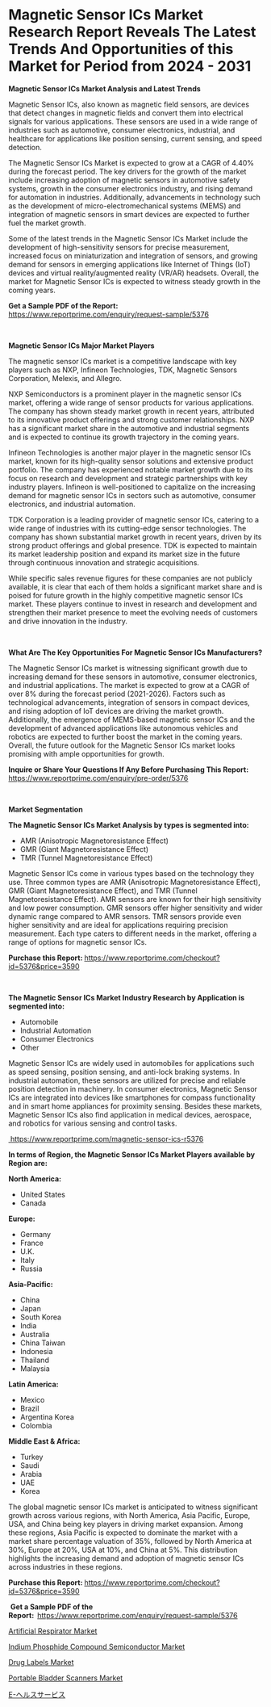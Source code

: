 <p><h1>Magnetic Sensor ICs Market Research Report Reveals The Latest Trends And Opportunities of this Market for Period from 2024 - 2031</h1></p><p><strong>Magnetic Sensor ICs Market Analysis and Latest Trends</strong></p>
<p><p>Magnetic Sensor ICs, also known as magnetic field sensors, are devices that detect changes in magnetic fields and convert them into electrical signals for various applications. These sensors are used in a wide range of industries such as automotive, consumer electronics, industrial, and healthcare for applications like position sensing, current sensing, and speed detection.</p><p>The Magnetic Sensor ICs Market is expected to grow at a CAGR of 4.40% during the forecast period. The key drivers for the growth of the market include increasing adoption of magnetic sensors in automotive safety systems, growth in the consumer electronics industry, and rising demand for automation in industries. Additionally, advancements in technology such as the development of micro-electromechanical systems (MEMS) and integration of magnetic sensors in smart devices are expected to further fuel the market growth.</p><p>Some of the latest trends in the Magnetic Sensor ICs Market include the development of high-sensitivity sensors for precise measurement, increased focus on miniaturization and integration of sensors, and growing demand for sensors in emerging applications like Internet of Things (IoT) devices and virtual reality/augmented reality (VR/AR) headsets. Overall, the market for Magnetic Sensor ICs is expected to witness steady growth in the coming years.</p></p>
<p><strong>Get a Sample PDF of the Report:&nbsp;</strong> <a href="https://www.reportprime.com/enquiry/request-sample/5376">https://www.reportprime.com/enquiry/request-sample/5376</a></p>
<p>&nbsp;</p>
<p><strong>Magnetic Sensor ICs Major Market Players</strong></p>
<p><p>The magnetic sensor ICs market is a competitive landscape with key players such as NXP, Infineon Technologies, TDK, Magnetic Sensors Corporation, Melexis, and Allegro.</p><p>NXP Semiconductors is a prominent player in the magnetic sensor ICs market, offering a wide range of sensor products for various applications. The company has shown steady market growth in recent years, attributed to its innovative product offerings and strong customer relationships. NXP has a significant market share in the automotive and industrial segments and is expected to continue its growth trajectory in the coming years.</p><p>Infineon Technologies is another major player in the magnetic sensor ICs market, known for its high-quality sensor solutions and extensive product portfolio. The company has experienced notable market growth due to its focus on research and development and strategic partnerships with key industry players. Infineon is well-positioned to capitalize on the increasing demand for magnetic sensor ICs in sectors such as automotive, consumer electronics, and industrial automation.</p><p>TDK Corporation is a leading provider of magnetic sensor ICs, catering to a wide range of industries with its cutting-edge sensor technologies. The company has shown substantial market growth in recent years, driven by its strong product offerings and global presence. TDK is expected to maintain its market leadership position and expand its market size in the future through continuous innovation and strategic acquisitions.</p><p>While specific sales revenue figures for these companies are not publicly available, it is clear that each of them holds a significant market share and is poised for future growth in the highly competitive magnetic sensor ICs market. These players continue to invest in research and development and strengthen their market presence to meet the evolving needs of customers and drive innovation in the industry.</p></p>
<p>&nbsp;</p>
<p><strong>What Are The Key Opportunities For Magnetic Sensor ICs Manufacturers?</strong></p>
<p><p>The Magnetic Sensor ICs market is witnessing significant growth due to increasing demand for these sensors in automotive, consumer electronics, and industrial applications. The market is expected to grow at a CAGR of over 8% during the forecast period (2021-2026). Factors such as technological advancements, integration of sensors in compact devices, and rising adoption of IoT devices are driving the market growth. Additionally, the emergence of MEMS-based magnetic sensor ICs and the development of advanced applications like autonomous vehicles and robotics are expected to further boost the market in the coming years. Overall, the future outlook for the Magnetic Sensor ICs market looks promising with ample opportunities for growth.</p></p>
<p><strong>Inquire or Share Your Questions If Any Before Purchasing This Report:</strong> <a href="https://www.reportprime.com/enquiry/pre-order/5376">https://www.reportprime.com/enquiry/pre-order/5376</a></p>
<p>&nbsp;</p>
<p><strong>Market Segmentation</strong></p>
<p><strong>The Magnetic Sensor ICs Market Analysis by types is segmented into:</strong></p>
<p><ul><li>AMR (Anisotropic Magnetoresistance Effect)</li><li>GMR (Giant Magnetoresistance Effect)</li><li>TMR (Tunnel Magnetoresistance Effect)</li></ul></p>
<p><p>Magnetic Sensor ICs come in various types based on the technology they use. Three common types are AMR (Anisotropic Magnetoresistance Effect), GMR (Giant Magnetoresistance Effect), and TMR (Tunnel Magnetoresistance Effect). AMR sensors are known for their high sensitivity and low power consumption. GMR sensors offer higher sensitivity and wider dynamic range compared to AMR sensors. TMR sensors provide even higher sensitivity and are ideal for applications requiring precision measurement. Each type caters to different needs in the market, offering a range of options for magnetic sensor ICs.</p></p>
<p><strong>Purchase this Report:&nbsp;</strong><a href="https://www.reportprime.com/checkout?id=5376&price=3590">https://www.reportprime.com/checkout?id=5376&price=3590</a></p>
<p>&nbsp;</p>
<p><strong>The Magnetic Sensor ICs Market Industry Research by Application is segmented into:</strong></p>
<p><ul><li>Automobile</li><li>Industrial Automation</li><li>Consumer Electronics</li><li>Other</li></ul></p>
<p><p>Magnetic Sensor ICs are widely used in automobiles for applications such as speed sensing, position sensing, and anti-lock braking systems. In industrial automation, these sensors are utilized for precise and reliable position detection in machinery. In consumer electronics, Magnetic Sensor ICs are integrated into devices like smartphones for compass functionality and in smart home appliances for proximity sensing. Besides these markets, Magnetic Sensor ICs also find application in medical devices, aerospace, and robotics for various sensing and control tasks.</p></p>
<p><a href="https://www.reportprime.com/magnetic-sensor-ics-r5376">&nbsp;https://www.reportprime.com/magnetic-sensor-ics-r5376</a></p>
<p><strong>In terms of Region, the Magnetic Sensor ICs Market Players available by Region are:</strong></p>
<p>
    <p> <strong> North America: </strong>
        <ul>
            <li>United States</li>
            <li>Canada</li>
        </ul>
        </p> 
    <p> <strong> Europe: </strong>
        <ul>
            <li>Germany</li>
            <li>France</li>
            <li>U.K.</li>
            <li>Italy</li>
            <li>Russia</li>
        </ul>
        </p> 
    <p> <strong> Asia-Pacific: </strong>
        <ul>
            <li>China</li>
            <li>Japan</li>
            <li>South Korea</li>
            <li>India</li>
            <li>Australia</li>
            <li>China Taiwan</li>
            <li>Indonesia</li>
            <li>Thailand</li>
            <li>Malaysia</li>
        </ul>
        </p> 
    <p> <strong> Latin America: </strong>
        <ul>
            <li>Mexico</li>
            <li>Brazil</li>
            <li>Argentina Korea</li>
            <li>Colombia</li>
        </ul>
        </p> 
    <p> <strong> Middle East & Africa: </strong>
        <ul>
            <li>Turkey</li>
            <li>Saudi</li>
            <li>Arabia</li>
            <li>UAE</li>
            <li>Korea</li>
        </ul>
    </p>
    </p>
<p><p>The global magnetic sensor ICs market is anticipated to witness significant growth across various regions, with North America, Asia Pacific, Europe, USA, and China being key players in driving market expansion. Among these regions, Asia Pacific is expected to dominate the market with a market share percentage valuation of 35%, followed by North America at 30%, Europe at 20%, USA at 10%, and China at 5%. This distribution highlights the increasing demand and adoption of magnetic sensor ICs across industries in these regions.</p></p>
<p><strong>Purchase this Report: </strong><a href="https://www.reportprime.com/checkout?id=5376&price=3590">https://www.reportprime.com/checkout?id=5376&price=3590</a></p>
<p>&nbsp;<strong>Get a Sample PDF of the Report:&nbsp;&nbsp;</strong><a href="https://www.reportprime.com/enquiry/request-sample/5376">https://www.reportprime.com/enquiry/request-sample/5376</a></p>
<p><strong></strong></p>
<p><p><a href="https://medium.com/@soloncarter54/artificial-respirator-market-size-share-trends-analysis-report-by-end-use-64d38997741d">Artificial Respirator Market</a></p><p><a href="https://github.com/Raeloodard576457/Market-Research-Report-List-1/blob/main/indium-phosphide-compound-semiconductor-market.md">Indium Phosphide Compound Semiconductor Market</a></p><p><a href="https://medium.com/@justin.wright5348/evaluating-global-drug-labels-market-trends-and-growth-opportunities-by-region-type-565776a78e70">Drug Labels Market</a></p><p><a href="https://medium.com/@babymorar/global-portable-bladder-scanners-market-share-and-growth-opportunities-and-market-size-growing-with-5d6ccd389ea9">Portable Bladder Scanners Market</a></p><p><a href="https://github.com/pepo3k/Market-Research-Report-List-3/blob/main/250108384239.md">E-ヘルスサービス</a></p></p>